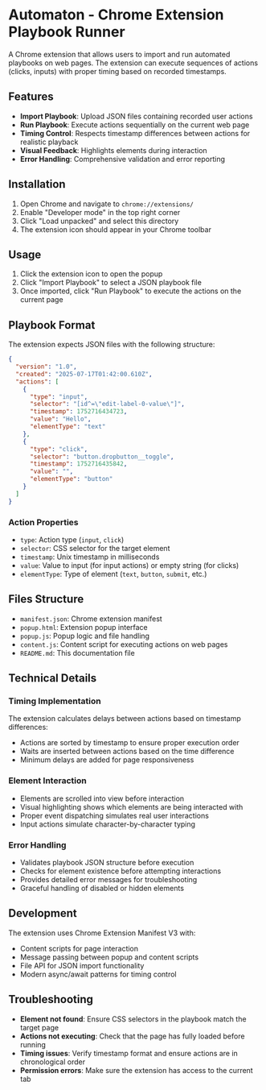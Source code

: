 # Automaton - Chrome Extension Playbook Runner

A Chrome extension that allows users to import and run automated playbooks on web pages. The extension can execute sequences of actions (clicks, inputs) with proper timing based on recorded timestamps.

## Features

- **Import Playbook**: Upload JSON files containing recorded user actions
- **Run Playbook**: Execute actions sequentially on the current web page
- **Timing Control**: Respects timestamp differences between actions for realistic playback
- **Visual Feedback**: Highlights elements during interaction
- **Error Handling**: Comprehensive validation and error reporting

## Installation

1. Open Chrome and navigate to `chrome://extensions/`
2. Enable "Developer mode" in the top right corner
3. Click "Load unpacked" and select this directory
4. The extension icon should appear in your Chrome toolbar

## Usage

1. Click the extension icon to open the popup
2. Click "Import Playbook" to select a JSON playbook file
3. Once imported, click "Run Playbook" to execute the actions on the current page

## Playbook Format

The extension expects JSON files with the following structure:

```json
{
  "version": "1.0",
  "created": "2025-07-17T01:42:00.610Z",
  "actions": [
    {
      "type": "input",
      "selector": "[id^=\"edit-label-0-value\"]",
      "timestamp": 1752716434723,
      "value": "Hello",
      "elementType": "text"
    },
    {
      "type": "click",
      "selector": "button.dropbutton__toggle",
      "timestamp": 1752716435842,
      "value": "",
      "elementType": "button"
    }
  ]
}
```

### Action Properties

- `type`: Action type (`input`, `click`)
- `selector`: CSS selector for the target element
- `timestamp`: Unix timestamp in milliseconds
- `value`: Value to input (for input actions) or empty string (for clicks)
- `elementType`: Type of element (`text`, `button`, `submit`, etc.)

## Files Structure

- `manifest.json`: Chrome extension manifest
- `popup.html`: Extension popup interface
- `popup.js`: Popup logic and file handling
- `content.js`: Content script for executing actions on web pages
- `README.md`: This documentation file

## Technical Details

### Timing Implementation
The extension calculates delays between actions based on timestamp differences:
- Actions are sorted by timestamp to ensure proper execution order
- Waits are inserted between actions based on the time difference
- Minimum delays are added for page responsiveness

### Element Interaction
- Elements are scrolled into view before interaction
- Visual highlighting shows which elements are being interacted with
- Proper event dispatching simulates real user interactions
- Input actions simulate character-by-character typing

### Error Handling
- Validates playbook JSON structure before execution
- Checks for element existence before attempting interactions
- Provides detailed error messages for troubleshooting
- Graceful handling of disabled or hidden elements

## Development

The extension uses Chrome Extension Manifest V3 with:
- Content scripts for page interaction
- Message passing between popup and content scripts
- File API for JSON import functionality
- Modern async/await patterns for timing control

## Troubleshooting

- **Element not found**: Ensure CSS selectors in the playbook match the target page
- **Actions not executing**: Check that the page has fully loaded before running
- **Timing issues**: Verify timestamp format and ensure actions are in chronological order
- **Permission errors**: Make sure the extension has access to the current tab

